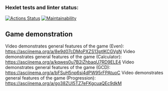 ### Hexlet tests and linter status:
[![Actions Status](https://github.com/SomeC0de/java-project-61/workflows/hexlet-check/badge.svg)](https://github.com/SomeC0de/java-project-61/actions)
[![Maintainability](https://api.codeclimate.com/v1/badges/bc953fb0ab378995dab3/maintainability)](https://codeclimate.com/github/SomeC0de/java-project-61)
## Game demonstration
Video demonstrates general features of the game (Even): 	https://asciinema.org/a/8e9d07cDMoPXZS13ptlKCGVgN
Video demonstrates general features of the game (Calculator): 	https://asciinema.org/a/kqwes0u7B2iZhbaqU7RD9ELE4
Video demonstrates general features of the game (GCD):		https://asciinema.org/a/bFSuH5np6si4dPW95rFPAtuoC
Video demonstrates general features of the game (Progression):	https://asciinema.org/a/go38ZUI5TZ7eFKgcuaQEc9dkM
